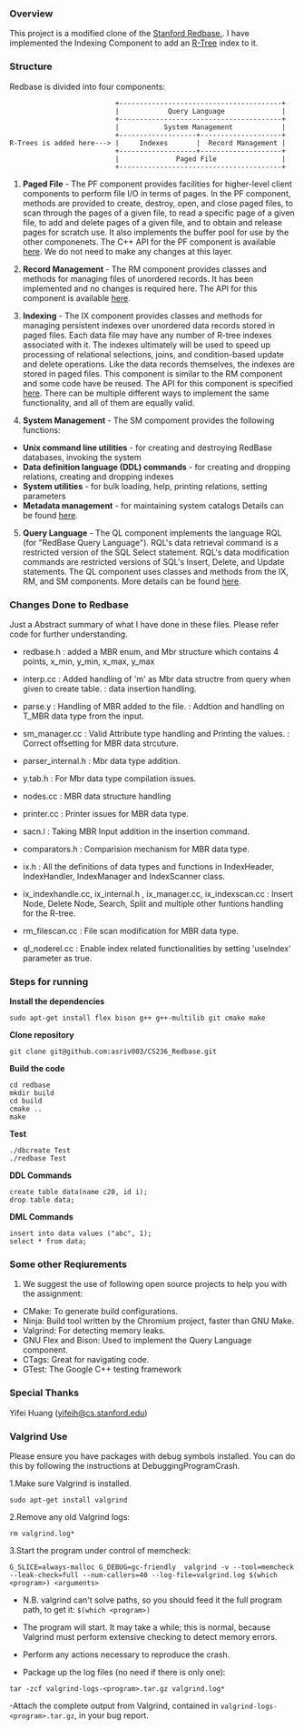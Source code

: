 ### Overview
This project is a modified clone of the [Stanford Redbase.](https://web.stanford.edu/class/cs346/2015/redbase.html). I have implemented the Indexing Component to add an [R-Tree](http://dl.acm.org/citation.cfm?id=602266) index to it.

### Structure
Redbase is divided into four components:

```
                          +----------------------------------------+
                          |            Query Language              | 
                          +----------------------------------------+
                          |           System Management            |
                          +-------------------+--------------------+
R-Trees is added here---> |     Indexes       |  Record Management |
                          +-------------------+--------------------+
                          |              Paged File                |
                          +----------------------------------------+
```
1. **Paged File** - The PF component provides facilities for higher-level client components to perform file I/O in terms of pages. In the PF component, methods are provided to create, destroy, open, and close paged files, to scan through the pages of a given file, to read a specific page of a given file, to add and delete pages of a given file, and to obtain and release pages for scratch use. It also implements the buffer pool for use by the other componenets. The C++ API for the PF component is available [here](https://web.stanford.edu/class/cs346/2015/redbase-pf.html). We do not need to make any changes at this layer.

2. **Record Management** -  The RM component provides classes and methods for managing files of unordered records.  It has been implemented and no changes is required here. The API for this component is available [here](https://web.stanford.edu/class/cs346/2015/redbase-rm.html).  

3. **Indexing** - The IX component provides classes and methods for managing persistent indexes over unordered data records stored in paged files. Each data file may have any number of R-tree indexes associated with it. The indexes ultimately will be used to speed up processing of relational selections, joins, and condition-based update and delete operations. Like the data records themselves, the indexes are stored in paged files. This component is similar to the RM component and some code have be reused. The API for this component is specified [here](https://web.stanford.edu/class/cs346/2015/redbase-ix.html). There can be multiple different ways to implement the same functionality, and all of them are equally valid.

4. **System Management** - The SM compoment provides the following functions:
  - __Unix command line utilities__ - for creating and destroying RedBase databases, invoking the system
  - __Data definition language (DDL) commands__ - for creating and dropping relations, creating and dropping indexes
  - __System utilities__ - for bulk loading, help, printing relations, setting parameters
  - __Metadata management__ - for maintaining system catalogs
  Details can be found [here](https://web.stanford.edu/class/cs346/2015/redbase-sm.html).
  
5. **Query Language** - The QL component implements the language RQL (for "RedBase Query Language"). RQL's data retrieval command is a restricted version of the SQL Select statement. RQL's data modification commands are restricted versions of SQL's Insert, Delete, and Update statements. The QL component uses classes and methods from the IX, RM, and SM components. More details can be found [here](https://web.stanford.edu/class/cs346/2015/redbase-ql.html).


### Changes Done to Redbase

Just a Abstract summary of what I have done in these files. Please refer code for further understanding.


- redbase.h : added a MBR enum, and Mbr structure which contains 4 points, x_min, y_min, x_max, y_max

- interp.cc : Added handling of 'm' as Mbr data structre from query when given to create table.
			: data insertion handling.

- parse.y 	: Handling of MBR added to the file.
			: Addtion and handling on T_MBR data type from the input.

- sm_manager.cc : Valid Attribute type handling and Printing the values.
				: Correct offsetting for MBR data strcuture.

- parser_internal.h : Mbr data type addition.

- y.tab.h 	: For Mbr data type compilation issues.

- nodes.cc	: MBR data structure handling

- printer.cc : Printer issues for MBR data type.

- sacn.l :  Taking MBR Input addition in the insertion command.

- comparators.h : Comparision mechanism for MBR data type.

- ix.h : All the definitions of data types and functions in IndexHeader, IndexHandler, IndexManager and IndexScanner class.

- ix_indexhandle.cc, ix_internal.h , ix_manager.cc, ix_indexscan.cc : Insert Node, Delete Node, Search, Split and multiple other funtions
																		handling for the R-tree.

- rm_filescan.cc : File scan modification for MBR data type.

- ql_noderel.cc : Enable index related functionalities by setting 'useIndex' parameter as true.


### Steps for running

**Install the dependencies**

```
sudo apt-get install flex bison g++ g++-multilib git cmake make 
```


**Clone repository**

```
git clone git@github.com:asriv003/CS236_Redbase.git
```


**Build the code**

```
cd redbase
mkdir build
cd build
cmake ..
make
```


**Test**

```
./dbcreate Test
./redbase Test
```

**DDL Commands**

```
create table data(name c20, id i);
drop table data;
```

**DML Commands**

```
insert into data values ("abc", 1);
select * from data;
```

### Some other Reqiurements
1. We suggest the use of following open source projects to help you with the assignment:
- CMake: To generate build configurations.
- Ninja: Build tool written by the Chromium project, faster than GNU Make.
- Valgrind: For detecting memory leaks.
- GNU Flex and Bison: Used to implement the Query Language component.
- CTags: Great for navigating code.
- GTest: The Google C++ testing framework

### Special Thanks
Yifei Huang (yifeih@cs.stanford.edu)

### Valgrind Use
Please ensure you have packages with debug symbols installed. You can do this by following the instructions at DebuggingProgramCrash.

1.Make sure Valgrind is installed.

`sudo apt-get install valgrind`

2.Remove any old Valgrind logs:

`rm valgrind.log*`

3.Start the program under control of memcheck:


`G_SLICE=always-malloc G_DEBUG=gc-friendly  valgrind -v --tool=memcheck --leak-check=full --num-callers=40 --log-file=valgrind.log $(which <program>) <arguments>`

- N.B. valgrind can't solve paths, so you should feed it the full program path, to get it: `$(which <program>)`

- The program will start. It may take a while; this is normal, because Valgrind must perform extensive checking to detect memory errors.

- Perform any actions necessary to reproduce the crash.

- Package up the log files (no need if there is only one):

`tar -zcf valgrind-logs-<program>.tar.gz valgrind.log*`

-Attach the complete output from Valgrind, contained in `valgrind-logs-<program>.tar.gz`, in your bug report.
